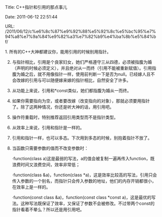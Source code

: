 Title: C++指针和引用的那点事儿

Date: 2011-06-12 22:51:44

URL: /2011/06/12/c%e6%8c%87%e9%92%88%e5%92%8c%e5%bc%95%e7%94%a8%e7%9a%84%e9%82%a3%e7%82%b9%e4%ba%8b%e5%84%bf/

1\. 所有的C++大神都建议你，能用引用的时候别用指针。

2. 与指针相比，引用是个良家妇女，她们严格遵守三从四德，必须被指腹为婚（声明的时候必须定义），并且绝对从一而终（引用不能被重新赋值）。引用指腹为婚之后，就不用像指针一样，使用前判断一下是否为null。已经嫁人且不会改嫁的引用与可以随便嫁来嫁的指针相比，自然安全了许多。

3. 从功能上来说，引用和*const类似，她们都指腹为婚从一而终。

4. 如果你需要指向为空，或者要改嫁（改变指向的对象），那就必须要用指针了。除了这两种情况，你还是听大神的话，用引用吧。

5. 操作符重载时，特别推荐返回引用类型而不是指针类型。

6. 从效率上来说，引用和指针是一样的。

7. 引用和指针一样，也可以多态。下次用到多态的时候，别抱着指针不放了。

8. 当函数只需要参数的值而不改变参数时：

   ·function(class a)这是最弱的写法，a的值会被复制一遍再传入function，既浪费时间又浪费空间，效率非常低；

   ·function(class &amp;a)，function(class *a)，这是效率比较高的写法，引用只会传入参数的一个别名，而指针只会传入参数的地址，他们的内存开销都很小，在效率上是一样的。

   ·function(const class &amp;a)，function(const class *const a)，这是最优的写法。这种写法既保证了效率，又保证了参数不会被修改。不过带两个const的指针看着不晕么？所以还是用引用吧。